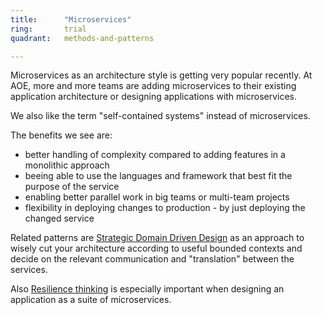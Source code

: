 ```yaml
---
title:      "Microservices"
ring:       trial
quadrant:   methods-and-patterns

---
```



Microservices as an architecture style is getting very popular recently. At AOE, more and more teams are adding microservices to their existing application architecture or designing applications with microservices.

We also like the term "self-contained systems" instead of microservices.

The benefits we see are:

*  better handling of complexity compared to adding features in a monolithic approach
*  beeing able to use the languages and framework that best fit the purpose of the service
*  enabling better parallel work in big teams or multi-team projects
*  flexibility in deploying changes to production - by just deploying the changed service

Related patterns are [Strategic Domain Driven Design](/methods-and-patterns/strategic-domain-driven-design.html) as an approach to wisely cut your architecture according to useful bounded contexts and decide on the relevant communication and "translation" between the services.

Also [Resilience thinking](/methods-and-patterns/resilience-thinking.html) is especially important when designing an application as a suite of microservices.
